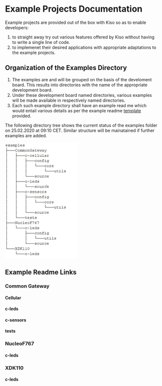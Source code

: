 # Example Projects Documentation

Example projects are provided out of the box with Kiso so as to enable developers:
1. to straight away try out various features offered by Kiso without having to write a single line of code.
2. to implemenet their desired applications with appropriate adaptations to the example projects.

## Organization of the Examples Directory

1. The examples are and will be grouped on the basis of the develoment board. This results into directories with the name of the appropriate development board.
2. Under these development board named directories, various examples will be made available in respectively named directories.
3. Each such example directory shall have an example read me which would entail various details as per the example readme [template](./examples_readme_blueprint.md) provided.

The following directory tree shows the current status of the examples folder on 25.02.2020 at 09:10 CET. Similar structure will be mainatained if further examples are added.

![examples directory structure](./ReadmeImages/DirStructure.JPG)

## Example Readme Links

### Common Gateway

#### Cellular
<Link>

#### c-leds
<Link>

#### c-sensors
<Link>

#### tests
<Link>

### NucleoF767

#### c-leds
<Link>

### XDK110

#### c-leds
<Link>

